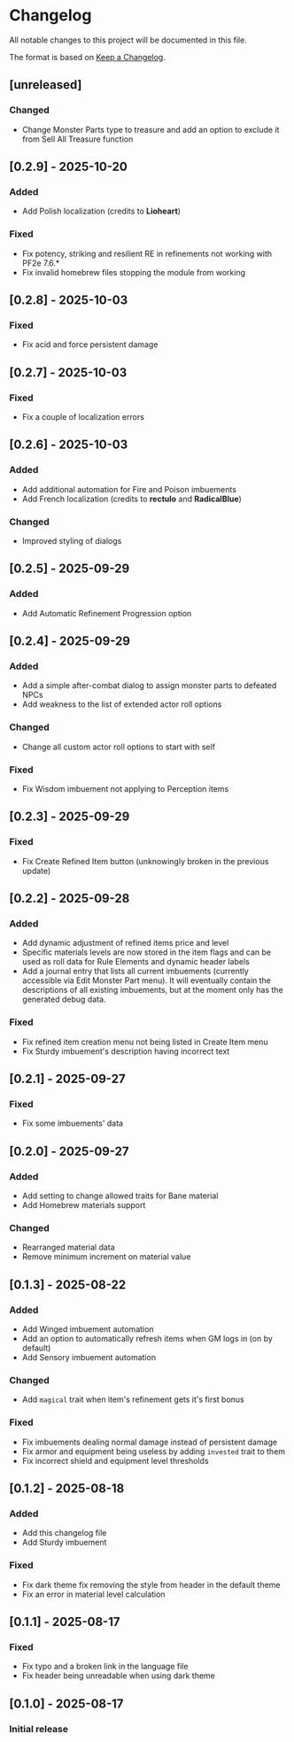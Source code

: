 # Changelog

All notable changes to this project will be documented in this file.

The format is based on [Keep a Changelog](https://keepachangelog.com/en/1.1.0/).

## [unreleased]

### Changed
- Change Monster Parts type to treasure and add an option to exclude it from Sell All Treasure function

## [0.2.9] - 2025-10-20
### Added
- Add Polish localization (credits to **Lioheart**)

### Fixed
- Fix potency, striking and resilient RE in refinements not working with PF2e 7.6.*
- Fix invalid homebrew files stopping the module from working 

## [0.2.8] - 2025-10-03
### Fixed
- Fix acid and force persistent damage

## [0.2.7] - 2025-10-03
### Fixed
- Fix a couple of localization errors

## [0.2.6] - 2025-10-03
### Added
- Add additional automation for Fire and Poison imbuements
- Add French localization (credits to **rectulo** and **RadicalBlue**)

### Changed
- Improved styling of dialogs

## [0.2.5] - 2025-09-29
### Added
- Add Automatic Refinement Progression option

## [0.2.4] - 2025-09-29
### Added
- Add a simple after-combat dialog to assign monster parts to defeated NPCs
- Add weakness to the list of extended actor roll options

### Changed
- Change all custom actor roll options to start with self

### Fixed
- Fix Wisdom imbuement not applying to Perception items

## [0.2.3] - 2025-09-29
### Fixed
- Fix Create Refined Item button (unknowingly broken in the previous update)

## [0.2.2] - 2025-09-28
### Added
- Add dynamic adjustment of refined items price and level
- Specific materials levels are now stored in the item flags and can be used as roll data for Rule Elements and dynamic header labels
- Add a journal entry that lists all current imbuements (currently accessible via Edit Monster Part menu). It will eventually contain the descriptions of all existing imbuements, but at the moment only has the generated debug data.

### Fixed
- Fix refined item creation menu not being listed in Create Item menu
- Fix Sturdy imbuement's description having incorrect text

## [0.2.1] - 2025-09-27
### Fixed
- Fix some imbuements' data

## [0.2.0] - 2025-09-27
### Added
- Add setting to change allowed traits for Bane material
- Add Homebrew materials support

### Changed
- Rearranged material data
- Remove minimum increment on material value

## [0.1.3] - 2025-08-22
### Added
- Add Winged imbuement automation
- Add an option to automatically refresh items when GM logs in (on by default)
- Add Sensory imbuement automation

### Changed
- Add `magical` trait when item's refinement gets it's first bonus

### Fixed
- Fix imbuements dealing normal damage instead of persistent damage
- Fix armor and equipment being useless by adding `invested` trait to them
- Fix incorrect shield and equipment level thresholds

## [0.1.2] - 2025-08-18
### Added
- Add this changelog file
- Add Sturdy imbuement

### Fixed
- Fix dark theme fix removing the style from header in the default theme
- Fix an error in material level calculation

## [0.1.1] - 2025-08-17
### Fixed
- Fix typo and a broken link in the language file
- Fix header being unreadable when using dark theme

## [0.1.0] - 2025-08-17

### Initial release
